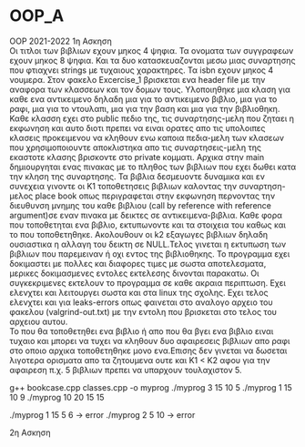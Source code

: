 # OOP_A
OOP 2021-2022
1η Ασκηση   
    Οι τιτλοι των βιβλιων εχουν μηκος 4 ψηφια.
Τα ονοματα των συγγραφεων εχουν μηκος 8 ψηφια.
Και τα δυο κατασκευαζονται μεσω μιας συναρτησης που φτιαχνει strings 
με τυχαιους χαρακτηρες.
Τα isbn εχουν μηκος 4 νουμερα.
    Στον φακελο Excercise_1 βρισκεται ενα header file με την αναφορα 
των κλασσεων και τον δομων τους. Υλοποιηθηκε μια κλαση για καθε ενα αντικειμενο
δηλαδη μια για το αντικειμενο βιβλιο, μια για το ραφι, μια για το ντουλαπι,
μια για την βαση και μια για την βιβλιοθηκη. Καθε κλασση εχει στο public πεδιο
της, τις συναρτησης-μελη που ζηταει η εκφωνηση και αυτο διοτι 
πρεπει να ειναι ορατες απο τις υπολοιπες κλασεις προκειμενου να κληθουν
ενω καποια πεδια-μελη των κλασεων που χρησιμοποιουντε αποκλιστηκα απο τις συναρτησεις-μελη της εκαστοτε κλασης βρισκοντε στο private κομματι.
    Αρχικα στην main δημιουργηται ενας πινακας με το πληθος των βιβλιων
που εχει δωθει κατα την κληση της συναρτησης. Τα βιβλια δεσμευοντε δυναμικα
και εν συνεχεια γινοντε οι Κ1 τοποθετησεις βιβλιων καλοντας την συναρτηση-μελος 
place book οπως περιγραφεται στην εκφωνηση περνοντας την διευθυνση μνημης του καθε βιβλιου (call by reference with reference argument)σε εναν πινακα με 
δεικτες σε αντικειμενα-βιβλια. Καθε φορα που τοποθετηται ενα βιβλιο, εκτυπωνοντε και τα στοιχεια του καθως και το που τοποθετηθηκε. Ακολουθουν οι k2 εξαγωγες βιβλιων δηλαδη ουσιαστικα η αλλαγη του δεικτη σε NULL.Τελος γινεται 
η εκτυπωση των βιβλιων που παρεμειναν ή οχι εντος της βιβλιοθηκης. 
    Το προγραμμα εχει δοκιμαστει με πολλες και διαφορες τιμες με σωστα
αποτελεσματα, μερικες δοκιμασμενες εντολες εκτελεσης δινονται παρακατω.
Οι συγκεκριμενες εκτελουν το προγραμμα σε καθε ακραια περιπτωση.
Εχει ελενχτει και λειτουργει σωστα και στα linux της σχολης.
Εχει τελος ελενχτει και για leaks-errors οπως φαινεται στο αναλογο
αρχειο του φακελου (valgrind-out.txt) με την εντολη που βρισκεται στο
τελος του αρχειου αυτου.  
    Το που θα τοποθετηθει ενα βιβλιο ή απο που θα βγει ενα βιβλιο
ειναι τυχαιο και μπορει να τυχει να κληθουν δυο αφαιρεσεις βιβλιων
απο ραφι στο οποιο αρχικα τοποθετηθηκε μονο ενα.Επισης δεν γινεται
να δωσεται λιγοτερα ορισματα απο τα ζητουμενα ουτε και K1 < K2 αφου
για την αφαιρεση π.χ. 5 βιβλιων πρεπει να υπαρχουν τουλαχιστον 5.

g++ bookcase.cpp classes.cpp -o myprog
./myprog 3 15 10 5
./myprog 1 15 10 9
./myprog 10 20 15 15

./myprog 1 15 5 6 -> error
./myprog 2 5 10 -> error

2η Ασκηση
 